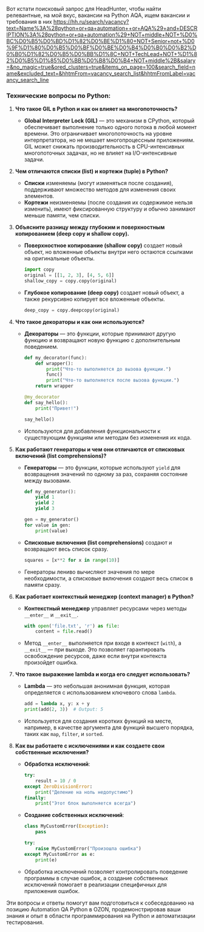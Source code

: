 Вот кстати поисковый запрос для HeadHunter, чтобы найти релевантные, на мой вкус, вакансии на Python AQA, ищем вакансии и требования в них https://hh.ru/search/vacancy?text=Name%3A%28python+or+qa+automation++or+AQA%29+and+DESCRIPTION%3A%28python+or+qa+automation%29+NOT+middle+NOT+%D0%BC%D0%B5%D0%BD%D1%82%D0%BE%D1%80+NOT+Senior+not+%D0%9F%D1%80%D0%B5%D0%BF%D0%BE%D0%B4%D0%B0%D0%B2%D0%B0%D1%82%D0%B5%D0%BB%D1%8C+NOT+TechLead+NOT+%D1%82%D0%B5%D1%85%D0%BB%D0%B8%D0%B4+NOT+middle%2B&salary=&no_magic=true&ored_clusters=true&items_on_page=100&search_field=name&excluded_text=&hhtmFrom=vacancy_search_list&hhtmFromLabel=vacancy_search_line

### Технические вопросы по Python:
1. **Что такое GIL в Python и как он влияет на многопоточность?**
   - **Global Interpreter Lock (GIL)** — это механизм в CPython, который обеспечивает выполнение только одного потока в любой момент времени. Это ограничивает многопоточность на уровне интерпретатора, но не мешает многопроцессным приложениям. GIL может снижать производительность в CPU-интенсивных многопоточных задачах, но не влияет на I/O-интенсивные задачи.

2. **Чем отличаются списки (list) и кортежи (tuple) в Python?**
   - **Списки** изменяемы (могут изменяться после создания), поддерживают множество методов для изменения своих элементов.
   - **Кортежи** неизменяемы (после создания их содержимое нельзя изменить), имеют фиксированную структуру и обычно занимают меньше памяти, чем списки.

3. **Объясните разницу между глубоким и поверхностным копированием (deep copy и shallow copy).**
   - **Поверхностное копирование (shallow copy)** создает новый объект, но вложенные объекты внутри него остаются ссылками на оригинальные объекты.
     ```python
     import copy
     original = [[1, 2, 3], [4, 5, 6]]
     shallow_copy = copy.copy(original)
     ```
   - **Глубокое копирование (deep copy)** создает новый объект, а также рекурсивно копирует все вложенные объекты.
     ```python
     deep_copy = copy.deepcopy(original)
     ```

4. **Что такое декораторы и как они используются?**
   - **Декораторы** — это функции, которые принимают другую функцию и возвращают новую функцию с дополнительным поведением.
     ```python
     def my_decorator(func):
         def wrapper():
             print("Что-то выполняется до вызова функции.")
             func()
             print("Что-то выполняется после вызова функции.")
         return wrapper

     @my_decorator
     def say_hello():
         print("Привет!")

     say_hello()
     ```
   - Используются для добавления функциональности к существующим функциям или методам без изменения их кода.

5. **Как работают генераторы и чем они отличаются от списковых включений (list comprehensions)?**
   - **Генераторы** — это функции, которые используют `yield` для возвращения значений по одному за раз, сохраняя состояние между вызовами.
     ```python
     def my_generator():
         yield 1
         yield 2
         yield 3

     gen = my_generator()
     for value in gen:
         print(value)
     ```
   - **Списковые включения (list comprehensions)** создают и возвращают весь список сразу.
     ```python
     squares = [x**2 for x in range(10)]
     ```
   - Генераторы лениво вычисляют значения по мере необходимости, а списковые включения создают весь список в памяти сразу.

6. **Как работает контекстный менеджер (context manager) в Python?**
   - **Контекстный менеджер** управляет ресурсами через методы `__enter__` и `__exit__`.
     ```python
     with open('file.txt', 'r') as file:
         content = file.read()
     ```
   - Метод `__enter__` выполняется при входе в контекст (`with`), а `__exit__` — при выходе. Это позволяет гарантировать освобождение ресурсов, даже если внутри контекста произойдет ошибка.

7. **Что такое выражение lambda и когда его следует использовать?**
   - **Lambda** — это небольшая анонимная функция, которая определяется с использованием ключевого слова `lambda`.
     ```python
     add = lambda x, y: x + y
     print(add(2, 3))  # Output: 5
     ```
   - Используется для создания коротких функций на месте, например, в качестве аргумента для функций высшего порядка, таких как `map`, `filter`, и `sorted`.

8. **Как вы работаете с исключениями и как создаете свои собственные исключения?**
   - **Обработка исключений**:
     ```python
     try:
         result = 10 / 0
     except ZeroDivisionError:
         print("Деление на ноль недопустимо")
     finally:
         print("Этот блок выполняется всегда")
     ```
   - **Создание собственных исключений**:
     ```python
     class MyCustomError(Exception):
         pass

     try:
         raise MyCustomError("Произошла ошибка")
     except MyCustomError as e:
         print(e)
     ```
   - Обработка исключений позволяет контролировать поведение программы в случае ошибок, а создание собственных исключений помогает в реализации специфичных для приложения ошибок.

Эти вопросы и ответы помогут вам подготовиться к собеседованию на позицию Automation QA Python в OZON, продемонстрировав ваши знания и опыт в области программирования на Python и автоматизации тестирования.
